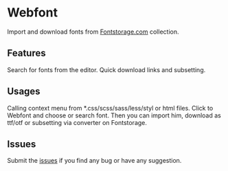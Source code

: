 # Webfont

Import and download fonts from [Fontstorage.com](https://fontstorage.com/) collection. 

## Features

Search for fonts from the editor. Quick download links and subsetting.

## Usages
Calling context menu from *.css/scss/sass/less/styl or html files. Click to Webfont and choose or search font. Then you can import him, download as ttf/otf or subsetting via converter on Fontstorage.


## Issues

Submit the [issues](https://github.com/WebFont/webfont_vscode/issues) if you find any bug or have any suggestion.

